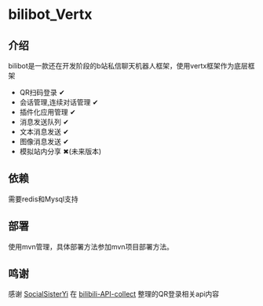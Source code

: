 # bilibot_Vertx

## 介绍

bilibot是一款还在开发阶段的b站私信聊天机器人框架，使用vertx框架作为底层框架

* QR扫码登录 ✔
* 会话管理,连续对话管理 ✔
* 插件化应用管理 ✔
* 消息发送队列 ✔
* 文本消息发送 ✔
* 图像消息发送 ✔
* 模拟站内分享 ✖(未来版本)

## 依赖

需要redis和Mysql支持

## 部署

使用mvn管理，具体部署方法参加mvn项目部署方法。

## 鸣谢

感谢 [SocialSisterYi](https://github.com/SocialSisterYi) 在 [bilibili-API-collect](https://github.com/SocialSisterYi/bilibili-API-collect) 整理的QR登录相关api内容


